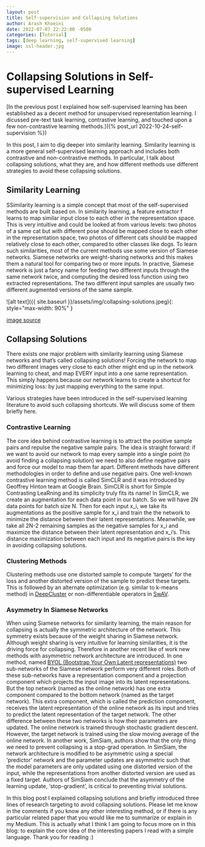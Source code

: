 ```yaml
---
layout: post
title: Self-supervision and Collapsing Solutions
author: Arash Khoeini
date: 2022-07-07 22:22:00 -0500
categories: [Tutorial]
tags: [deep learning, self-supervised learning]
image: ssl-header.jpg
---
```



# Collapsing Solutions in Self-supervised Learning

[In the previous post I explained how self-supervised learning has been established as a decent method for unsupervised representation learning. I dicussed pre-text task learning, contrastive learning, and touched upon a few non-contrastive learning methods.]({% post_url 2022-10-24-self-supervision %})

In this post, I aim to dig deeper into similarity learning. Similarity learning is a more general self-supervised learning approach and includes both contrastive and non-contrastive methods. In particular, I talk about collapsing solutions, what they are, and how different methods use different strategies to avoid these collapsing solutions.

## Similarity Learning

SSimilarity learning is a simple concept that most of the self-supervised methods are built based on. In similarity learning, a feature extractor f learns to map similar input close to each other in the representation space. This is very intuitive and could be looked at from various levels: two photos of a same cat but with different pose should be mapped close to each other in the representation space, two photos of different cats should be mapped relatively close to each other, compared to other classes like dogs. To learn such similarities, most of the current methods use some version of Siamese networks. Siamese networks are weight-sharing networks and this makes them a natural tool for comparing two or more inputs. In practive, Siamese network is just a fancy name for feeding two different inputs through the same network twice, and computing the desired loss function using two extracted representations. The two different input samples are usually two different augmented versions of the same sample.

![alt text]({{ site.baseurl }}/assets/img/collapsing-solutions.jpeg){: style="max-width: 90%" } 

[image source](https://scitechdaily.com/covid-19-has-triggered-a-global-financial-crisis-and-called-into-question-the-us-dollars-hegemony-whats-next/)

## Collapsing Solutions
There exists one major problem with similarity learning using Siamese networks and that’s called collapsing solutions! Forcing the network to map two different images very close to each other might end up in the network learning to cheat, and map EVERY input into a one same representation. This simply happens because our network learns to create a shortcut for minimizing loss: by just mapping everything to the same input.

Various strategies have been introduced in the self-supervised learning literature to avoid such collapsing shortcuts. We will discuss some of them briefly here.

### Contrastive Learning
The core idea behind contrastive learning is to attract the positive sample pairs and repulse the negative sample pairs. The idea is straight forward: if we want to avoid our network to map every sample into a single point (to avoid finding a collapsing solution) we need to also define negative pairs and force our model to map them far apart. Different methods have different methodologies in order to define and use negative pairs. One well-known contrastive learning method is called SimCLR and it was introduced by Geoffrey Hinton team at Google Brain. SimCLR is short for Simple Contrasting LeaRning and its simplicity truly fits its name! In SimCLR, we create an augmentation for each data point in our batch. So we will have 2N data points for batch size N. Then for each input x_i, we take its augmentations as the positive sample for x_i and train the the network to minimize the distance between their latent representations. Meanwhile, we take all 2N-2 remaining samples as the negative samples for x_i and maximize the distance between their latent representation and x_i’s. This distance maximization between each input and its negative pairs is the key in avoiding collapsing solutions.

### Clustering Methods
Clustering methods use one distorted sample to compute ‘targets’ for the loss and another distorted version of the sample to predict these targets. This is followed by an alternate optimization (e.g. similar to k-means method) in [DeepCluster](https://arxiv.org/pdf/1807.05520.pdf) or non-differentiable operators in [SwAV](https://arxiv.org/pdf/2006.09882.pdf).

### Asymmetry In Siamese Networks
When using Siamese networks for similarity learning, the main reason for collapsing is actually the symmetric architecture of the network. This symmetry exists because of the weight sharing in Siamese network. Although weight sharing is very intuitive for learning similarities, it is the driving force for collapsing. Therefore in another recent like of work new methods with asymmetric network architecture are introduced. In one method, named [BYOL (Bootstrap Your Own Latent representations)](https://arxiv.org/pdf/2006.07733.pdf) two sub-networks of the Siamese network perform very different roles. Both of these sub-networks have a representation component and a projection component which projects the input image into its latent representations. But the top network (named as the online network) has one extra component compared to the bottom network (named as the target network). This extra component, which is called the prediction component, receives the latent representation of the online network as its input and tries to predict the latent representation of the target network. The other difference between these two networks is how their parameters are updated. The online network is trained through stochastic gradient descent. However, the target network is trained using the slow moving average of the online network. In another work, SimSiam, authors show that the only thing we need to prevent collapsing is a stop-grad operation. In SimSiam, the network architecture is modified to be asymmetric using a special ‘predictor’ network and the parameter updates are asymmetric such that the model parameters are only updated using one distorted version of the input, while the representations from another distorted version are used as a fixed target. Authors of SimSiam conclude that the asymmetry of the learning update, ‘stop-gradient’, is critical to preventing trivial solutions.

In this blog post I explained collapsing solutions and briefly introduced three lines of research targeting to avoid collapsing solutions. Please let me know in the comments if you know any other interesting method, or if there is any particular related paper that you would like me to summarize or explain in my Medium. This is actually what I think I am going to focus more on in this blog: to explain the core idea of the interesting papers I read with a simple language. Thank you for reading :)

